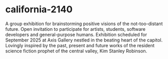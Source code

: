 # california-2140
A group exhibition for brainstorming positive visions of the not-too-distant future. Open invitation to participate for artists, students, software developers and general-purpose humans. Exhibition scheduled for September 2025 at Axis Gallery nestled in the beating heart of the capitol. Lovingly inspired by the past, present and future works of the resident science fiction prophet of the central valley, Kim Stanley Robinson.
